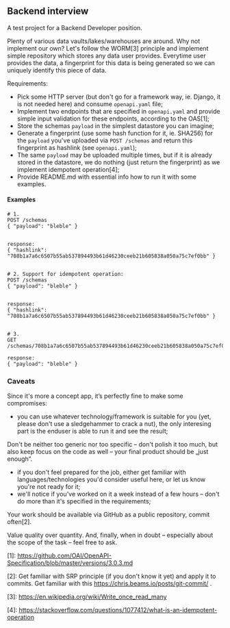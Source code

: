 ## Backend interview

A test project for a Backend Developer position.

Plenty of various data vaults/lakes/warehouses are around. Why not implement our own? Let's follow the WORM[3] principle and implement simple repository which stores any data user provides. Everytime user provides the data, a fingerprint for this data is being generated so we can uniquely identify this piece of data.


Requirements:

* Pick some HTTP server (but don't go for a framework way, ie. Django, it is not needed here) and consume `openapi.yaml` file;
* Implement two endpoints that are specified in `openapi.yaml` and provide simple input validation for these endpoints, according to the OAS[1];
* Store the schemas `payload` in the simplest datastore you can imagine;
* Generate a fingerprint (use some hash function for it, ie. SHA256) for the `payload` you've uploaded via `POST /schemas` and return this fingerprint as hashlink (see `openapi.yaml`);
* The same `payload` may be uploaded multiple times, but if it is already stored in the datastore, we do nothing (just return the fingerprint) as we implement idempotent operation[4];
* Provide README.md with essential info how to run it with some examples.

#### Examples

```
# 1.
POST /schemas
{ "payload": "bleble" }


response:
{ "hashlink": "708b1a7a6c6507b55ab537894493b61d46230ceeb21b605838a050a75c7ef0bb" }


# 2. Support for idempotent operation:
POST /schemas
{ "payload": "bleble" }


response:
{ "hashlink": "708b1a7a6c6507b55ab537894493b61d46230ceeb21b605838a050a75c7ef0bb" }


# 3.
GET /schemas/708b1a7a6c6507b55ab537894493b61d46230ceeb21b605838a050a75c7ef0bb

response:
{ "payload": "bleble" }
```

### Caveats

Since it's more a concept app, it’s perfectly fine to make some compromises:

* you can use whatever technology/framework is suitable for you (yet, please don't use a sledgehammer to crack a nut), the only interesing part is the enduser is able to run it and see the result;
      
      
Don't be neither too generic nor too specific – don't polish it too much, but also keep focus on the code as well  – your final product should be „just enough”.
* if you don't feel prepared for the job, either get familiar with languages/technologies you'd consider useful here, or let us know you're not ready for it;
* we'll notice if you've worked on it a week instead of a few hours – don't do more than it's specified in the requirements;


Your work should be available via GitHub as a public repository, commit often[2]. 

Value quality over quantity. And, finally, when in doubt – especially about the scope of the task – feel free to ask.



\[1\]: https://github.com/OAI/OpenAPI-Specification/blob/master/versions/3.0.3.md

\[2\]: Get familiar with SRP principle (if you don't know it yet) and apply it to commits. Get familiar with this https://chris.beams.io/posts/git-commit/ . 

\[3\]: https://en.wikipedia.org/wiki/Write_once_read_many

\[4\]: https://stackoverflow.com/questions/1077412/what-is-an-idempotent-operation
